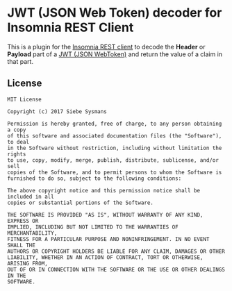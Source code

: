 JWT (JSON Web Token) decoder for Insomnia REST Client
=

This is a plugin for the [Insomnia REST client](https://insomnia.rest/) to decode the **Header** or **Payload** part of a [JWT (JSON WebToken)](https://jwt.io/) and return the value of a claim in that part.

License
-

    MIT License

    Copyright (c) 2017 Siebe Sysmans

    Permission is hereby granted, free of charge, to any person obtaining a copy
    of this software and associated documentation files (the "Software"), to deal
    in the Software without restriction, including without limitation the rights
    to use, copy, modify, merge, publish, distribute, sublicense, and/or sell
    copies of the Software, and to permit persons to whom the Software is
    furnished to do so, subject to the following conditions:

    The above copyright notice and this permission notice shall be included in all
    copies or substantial portions of the Software.

    THE SOFTWARE IS PROVIDED "AS IS", WITHOUT WARRANTY OF ANY KIND, EXPRESS OR
    IMPLIED, INCLUDING BUT NOT LIMITED TO THE WARRANTIES OF MERCHANTABILITY,
    FITNESS FOR A PARTICULAR PURPOSE AND NONINFRINGEMENT. IN NO EVENT SHALL THE
    AUTHORS OR COPYRIGHT HOLDERS BE LIABLE FOR ANY CLAIM, DAMAGES OR OTHER
    LIABILITY, WHETHER IN AN ACTION OF CONTRACT, TORT OR OTHERWISE, ARISING FROM,
    OUT OF OR IN CONNECTION WITH THE SOFTWARE OR THE USE OR OTHER DEALINGS IN THE
    SOFTWARE.
   